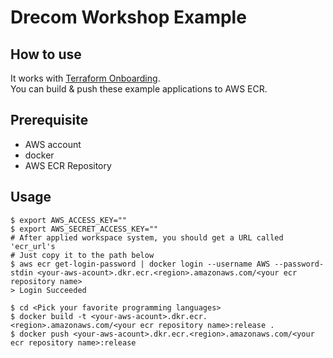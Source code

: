 # Drecom Workshop Example
## How to use
It works with [Terraform Onboarding](https://git.drecom.jp/infrastructure/terraform-oss-aws).  
You can build & push these example applications to AWS ECR.

## Prerequisite
- AWS account
- docker
- AWS ECR Repository

## Usage
```
$ export AWS_ACCESS_KEY=""
$ export AWS_SECRET_ACCESS_KEY=""
# After applied workspace system, you should get a URL called 'ecr_url's
# Just copy it to the path below
$ aws ecr get-login-password | docker login --username AWS --password-stdin <your-aws-acount>.dkr.ecr.<region>.amazonaws.com/<your ecr repository name>
> Login Succeeded

$ cd <Pick your favorite programming languages>
$ docker build -t <your-aws-acount>.dkr.ecr.<region>.amazonaws.com/<your ecr repository name>:release . 
$ docker push <your-aws-acount>.dkr.ecr.<region>.amazonaws.com/<your ecr repository name>:release
```